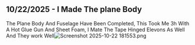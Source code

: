 <!--
  ===================    !!READ THIS NOTICE!!   ====================
  DO NOT edit this file manually. Your changes WILL BE OVERWRITTEN!
  This journal is auto generated and updated by Hack Club Blueprint.
  To edit this file, please edit your journal entries on Blueprint.
  ==================================================================
-->

## 10/22/2025 - I Made The plane Body  

The Plane Body And Fuselage Have Been Completed, This Took Me 3h With A Hot Glue Gun And Sheet Foam, I Mate The Tape Hinged Elevons As Well And They work Well![Screenshot 2025-10-22 181553.png](https://blueprint.hackclub.com/user-attachments/blobs/proxy/eyJfcmFpbHMiOnsiZGF0YSI6NDQwNCwicHVyIjoiYmxvYl9pZCJ9fQ==--ffb086de2fc55558912df17ec846f575d76226f0/Screenshot%202025-10-22%20181553.png)
  

